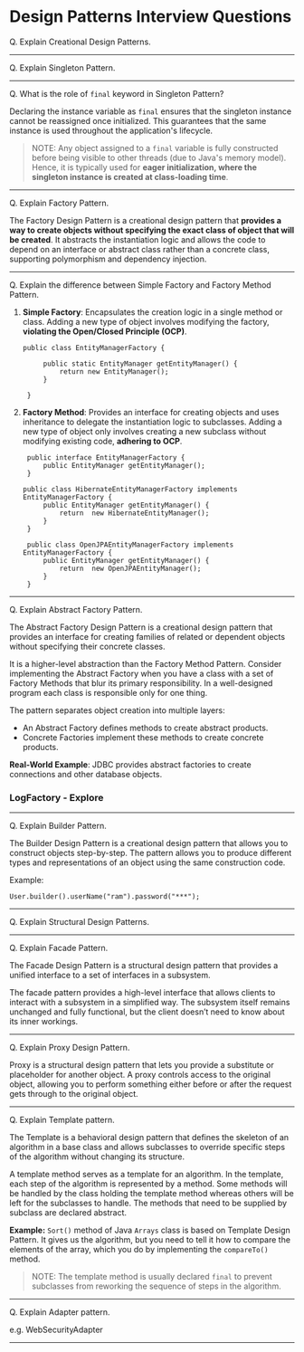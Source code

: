 # Design Patterns Interview Questions

Q. Explain Creational Design Patterns.

---

Q. Explain Singleton Pattern.

---

Q. What is the role of `final` keyword in Singleton Pattern?

Declaring the instance variable as `final` ensures that the singleton instance cannot be reassigned once initialized. This guarantees that the same instance is used throughout the application's lifecycle.

> NOTE: Any object assigned to a `final` variable is fully constructed before being visible to other threads (due to Java's memory model). Hence, it is typically used for **eager initialization, where the singleton instance is created at class-loading time**.

---

Q. Explain Factory Pattern. 

The Factory Design Pattern is a creational design pattern that **provides a way to create objects without specifying the exact class of object that will be created**. It abstracts the instantiation logic and allows the code to depend on an interface or abstract class rather than a concrete class, supporting polymorphism and dependency injection. 

---

Q. Explain the difference between Simple Factory and Factory Method Pattern.

1. **Simple Factory**: Encapsulates the creation logic in a single method or class. Adding a new type of object involves modifying the factory, **violating the Open/Closed Principle (OCP)**.

   ```
   public class EntityManagerFactory {

        public static EntityManager getEntityManager() {
            return new EntityManager();
        }

    }
   ```

2. **Factory Method**: Provides an interface for creating objects and uses inheritance to delegate the instantiation logic to subclasses. Adding a new type of object only involves creating a new subclass without modifying existing code, **adhering to OCP**.

   ```
    public interface EntityManagerFactory {
        public EntityManager getEntityManager();
    }

   public class HibernateEntityManagerFactory implements EntityManagerFactory {
        public EntityManager getEntityManager() {
            return  new HibernateEntityManager();
        }
    }

    public class OpenJPAEntityManagerFactory implements EntityManagerFactory {
        public EntityManager getEntityManager() {
            return  new OpenJPAEntityManager();
        }
    }
   ```

---

Q. Explain Abstract Factory Pattern.

The Abstract Factory Design Pattern is a creational design pattern that provides an interface for creating families of related or dependent objects without specifying their concrete classes. 

It is a higher-level abstraction than the Factory Method Pattern. Consider implementing the Abstract Factory when you have a class with a set of Factory Methods that blur its primary responsibility. In a well-designed program each class is responsible only for one thing. 

The pattern separates object creation into multiple layers:

- An Abstract Factory defines methods to create abstract products.
- Concrete Factories implement these methods to create concrete products.

**Real-World Example**: JDBC provides abstract factories to create connections and other database objects.

### LogFactory - Explore 

---

Q. Explain Builder Pattern.

The Builder Design Pattern is a creational design pattern that allows you to construct objects step-by-step. The pattern allows you to produce different types and representations of an object using the same construction code.

Example:
```
User.builder().userName("ram").password("***");
```

--- 

Q. Explain Structural Design Patterns.

---

Q. Explain Facade Pattern.

The Facade Design Pattern is a structural design pattern that provides a unified interface to a set of interfaces in a subsystem. 

The facade pattern provides a high-level interface that allows clients to interact with a subsystem in a simplified way. The subsystem itself remains unchanged and fully functional, but the client doesn’t need to know about its inner workings.

---

Q. Explain Proxy Design Pattern.

Proxy is a structural design pattern that lets you provide a substitute or placeholder for another object. A proxy controls access to the original object, allowing you to perform something either before or after the request gets through to the original object.

---

Q. Explain Template pattern.

The Template is a behavioral design pattern that defines the skeleton of an algorithm in a base class and allows subclasses to override specific steps of the algorithm without changing its structure. 

A template method serves as a template for an algorithm. In the template, each step of the algorithm is represented by a method. Some methods will be handled by the class holding the template method whereas others will be left for the subclasses to handle. The methods that need to be supplied by subclass are declared abstract.

**Example:** `Sort()` method of Java `Arrays` class is based on Template Design Pattern. It gives us the algorithm, but you need to tell it how to compare the elements of the array, which you do by implementing the `compareTo()` method.

> NOTE: The template method is usually declared `final` to prevent subclasses from reworking the sequence of steps in the algorithm.

--- 

Q. Explain Adapter pattern.

e.g. WebSecurityAdapter

---



